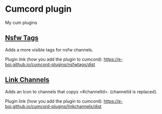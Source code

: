 # Cumcord plugin

My cum plugins

## [Nsfw Tags](https://github.com/E-boi/cumcord-plugins/tree/master/nsfwtags)

Adds a more visible tags for nsfw channels.

Plugin link (how you add the plugin to cumcord): https://e-boi.github.io/cumcord-plugins/nsfwtags/dist

## [Link Channels](https://github.com/E-boi/cumcord-plugins/tree/master/linkchannels)

Adds an Icon to channels that copys <#channelId>. (channelId is replaced).

Plugin link (how you add the plugin to cumcord): https://e-boi.github.io/cumcord-plugins/linkchannels/dist
